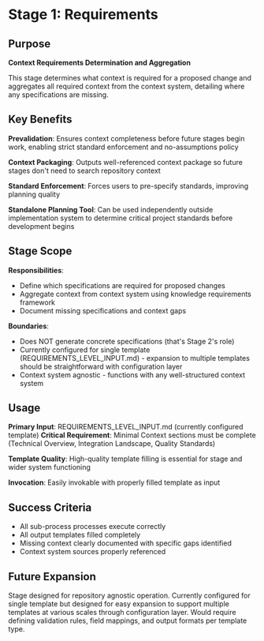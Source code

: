 # Stage 1: Requirements

## Purpose

**Context Requirements Determination and Aggregation**

This stage determines what context is required for a proposed change and aggregates all required context from the context system, detailing where any specifications are missing.

## Key Benefits

**Prevalidation**: Ensures context completeness before future stages begin work, enabling strict standard enforcement and no-assumptions policy

**Context Packaging**: Outputs well-referenced context package so future stages don't need to search repository context

**Standard Enforcement**: Forces users to pre-specify standards, improving planning quality

**Standalone Planning Tool**: Can be used independently outside implementation system to determine critical project standards before development begins

## Stage Scope

**Responsibilities**:
- Define which specifications are required for proposed changes
- Aggregate context from context system using knowledge requirements framework
- Document missing specifications and context gaps

**Boundaries**: 
- Does NOT generate concrete specifications (that's Stage 2's role)
- Currently configured for single template (REQUIREMENTS_LEVEL_INPUT.md) - expansion to multiple templates should be straightforward with configuration layer
- Context system agnostic - functions with any well-structured context system

## Usage

**Primary Input**: REQUIREMENTS_LEVEL_INPUT.md (currently configured template)
**Critical Requirement**: Minimal Context sections must be complete (Technical Overview, Integration Landscape, Quality Standards)

**Template Quality**: High-quality template filling is essential for stage and wider system functioning

**Invocation**: Easily invokable with properly filled template as input

## Success Criteria

- All sub-process processes execute correctly
- All output templates filled completely 
- Missing context clearly documented with specific gaps identified
- Context system sources properly referenced

## Future Expansion

Stage designed for repository agnostic operation. Currently configured for single template but designed for easy expansion to support multiple templates at various scales through configuration layer. Would require defining validation rules, field mappings, and output formats per template type.